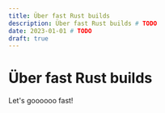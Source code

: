 ```yaml
---
title: Über fast Rust builds
description: Über fast Rust builds # TODO
date: 2023-01-01 # TODO
draft: true
---
```


# Über fast Rust builds

Let's goooooo fast!